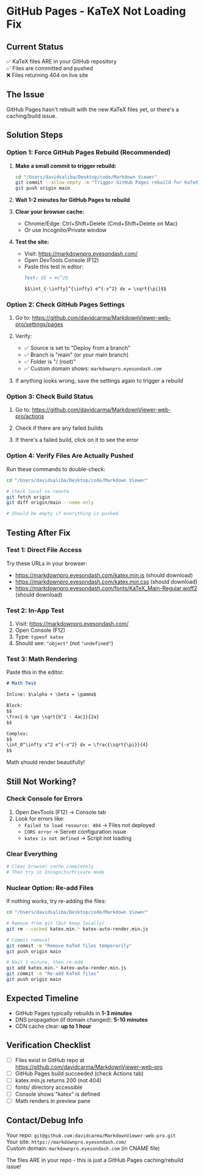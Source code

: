 # GitHub Pages - KaTeX Not Loading Fix

## Current Status
✅ KaTeX files ARE in your GitHub repository  
✅ Files are committed and pushed  
❌ Files returning 404 on live site  

## The Issue
GitHub Pages hasn't rebuilt with the new KaTeX files yet, or there's a caching/build issue.

## Solution Steps

### Option 1: Force GitHub Pages Rebuild (Recommended)

1. **Make a small commit to trigger rebuild:**
   ```bash
   cd "/Users/davidsaliba/Desktop/code/Markdown Viewer"
   git commit --allow-empty -m "Trigger GitHub Pages rebuild for KaTeX"
   git push origin main
   ```

2. **Wait 1-2 minutes for GitHub Pages to rebuild**

3. **Clear your browser cache:**
   - Chrome/Edge: Ctrl+Shift+Delete (Cmd+Shift+Delete on Mac)
   - Or use Incognito/Private window

4. **Test the site:**
   - Visit: https://markdownpro.eyesondash.com/
   - Open DevTools Console (F12)
   - Paste this test in editor:
     ```markdown
     Test: $E = mc^2$
     
     $$\int_{-\infty}^{\infty} e^{-x^2} dx = \sqrt{\pi}$$
     ```

### Option 2: Check GitHub Pages Settings

1. Go to: https://github.com/davidcarma/MarkdownViewer-web-pro/settings/pages

2. Verify:
   - ✅ Source is set to "Deploy from a branch"
   - ✅ Branch is "main" (or your main branch)
   - ✅ Folder is "/ (root)"
   - ✅ Custom domain shows: `markdownpro.eyesondash.com`

3. If anything looks wrong, save the settings again to trigger a rebuild

### Option 3: Check Build Status

1. Go to: https://github.com/davidcarma/MarkdownViewer-web-pro/actions

2. Check if there are any failed builds

3. If there's a failed build, click on it to see the error

### Option 4: Verify Files Are Actually Pushed

Run these commands to double-check:

```bash
cd "/Users/davidsaliba/Desktop/code/Markdown Viewer"

# Check local vs remote
git fetch origin
git diff origin/main --name-only

# Should be empty if everything is pushed
```

## Testing After Fix

### Test 1: Direct File Access
Try these URLs in your browser:
- https://markdownpro.eyesondash.com/katex.min.js (should download)
- https://markdownpro.eyesondash.com/katex.min.css (should download)
- https://markdownpro.eyesondash.com/fonts/KaTeX_Main-Regular.woff2 (should download)

### Test 2: In-App Test
1. Visit: https://markdownpro.eyesondash.com/
2. Open Console (F12)
3. Type: `typeof katex`
4. Should see: `"object"` (not `"undefined"`)

### Test 3: Math Rendering
Paste this in the editor:
```markdown
# Math Test

Inline: $\alpha + \beta = \gamma$

Block:
$$
\frac{-b \pm \sqrt{b^2 - 4ac}}{2a}
$$

Complex:
$$
\int_0^\infty x^2 e^{-x^2} dx = \frac{\sqrt{\pi}}{4}
$$
```

Math should render beautifully!

## Still Not Working?

### Check Console for Errors
1. Open DevTools (F12) → Console tab
2. Look for errors like:
   - `Failed to load resource: 404` → Files not deployed
   - `CORS error` → Server configuration issue
   - `katex is not defined` → Script not loading

### Clear Everything
```bash
# Clear browser cache completely
# Then try in Incognito/Private mode
```

### Nuclear Option: Re-add Files
If nothing works, try re-adding the files:

```bash
cd "/Users/davidsaliba/Desktop/code/Markdown Viewer"

# Remove from git (but keep locally)
git rm --cached katex.min.* katex-auto-render.min.js

# Commit removal
git commit -m "Remove KaTeX files temporarily"
git push origin main

# Wait 1 minute, then re-add
git add katex.min.* katex-auto-render.min.js
git commit -m "Re-add KaTeX files"
git push origin main
```

## Expected Timeline
- GitHub Pages typically rebuilds in **1-3 minutes**
- DNS propagation (if domain changed): **5-10 minutes**
- CDN cache clear: **up to 1 hour**

## Verification Checklist
- [ ] Files exist in GitHub repo at https://github.com/davidcarma/MarkdownViewer-web-pro
- [ ] GitHub Pages build succeeded (check Actions tab)
- [ ] katex.min.js returns 200 (not 404)
- [ ] fonts/ directory accessible
- [ ] Console shows "katex" is defined
- [ ] Math renders in preview pane

## Contact/Debug Info
Your repo: `git@github.com:davidcarma/MarkdownViewer-web-pro.git`  
Your site: `https://markdownpro.eyesondash.com/`  
Custom domain: `markdownpro.eyesondash.com` (in CNAME file)

The files ARE in your repo - this is just a GitHub Pages caching/rebuild issue!

